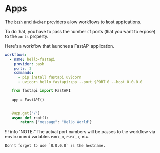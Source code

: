 # Apps

The [`bash`](../reference/providers/bash.md) and [`docker`](../reference/providers/docker.md) providers 
allow workflows to host applications.

To do that, you have to pass the number of ports (that you want to expose) to the `ports` property.

Here's a workflow that launches a FastAPI application.

```yaml
workflows:
  - name: hello-fastapi
    provider: bash
    ports: 1
    commands:
      - pip install fastapi uvicorn
      - uvicorn hello_fastapi:app --port $PORT_0 --host 0.0.0.0
```

```python
   from fastapi import FastAPI
   
   app = FastAPI()
   
   
   @app.get("/")
   async def root():
       return {"message": "Hello World"}
```

!!! info "NOTE:"
    The actual port numbers will be passes to the workflow via environment variables `PORT_0`, `PORT_1`, 
    etc.
    
    Don't forget to use `0.0.0.0` as the hostname.
